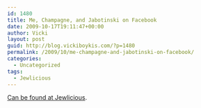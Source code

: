 ```yaml
---
id: 1480
title: Me, Champagne, and Jabotinski on Facebook
date: 2009-10-17T19:11:47+00:00
author: Vicki
layout: post
guid: http://blog.vickiboykis.com/?p=1480
permalink: /2009/10/me-champagne-and-jabotinski-on-facebook/
categories:
  - Uncategorized
tags:
  - Jewlicious
---
```

[Can be found at Jewlicious](http://www.jewlicious.com/author/vicki/).